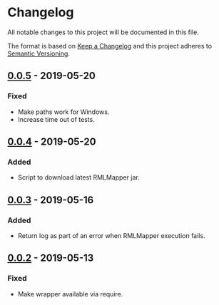 # Changelog

All notable changes to this project will be documented in this file.

The format is based on [Keep a Changelog](http://keepachangelog.com/en/1.0.0/)
and this project adheres to [Semantic Versioning](http://semver.org/spec/v2.0.0.html).

## [0.0.5] - 2019-05-20

### Fixed
- Make paths work for Windows.
- Increase time out of tests.

## [0.0.4] - 2019-05-20

### Added
- Script to download latest RMLMapper jar.

## [0.0.3] - 2019-05-16

### Added
- Return log as part of an error when RMLMapper execution fails.

## [0.0.2] - 2019-05-13

### Fixed
- Make wrapper available via require.

[0.0.5]: https://github.com/RMLio/yarrrml-parser/compare/v0.0.4...v0.0.5
[0.0.4]: https://github.com/RMLio/yarrrml-parser/compare/v0.0.3...v0.0.4
[0.0.3]: https://github.com/RMLio/yarrrml-parser/compare/v0.0.2...v0.0.3
[0.0.2]: https://github.com/RMLio/yarrrml-parser/compare/v0.0.1...v0.0.2
